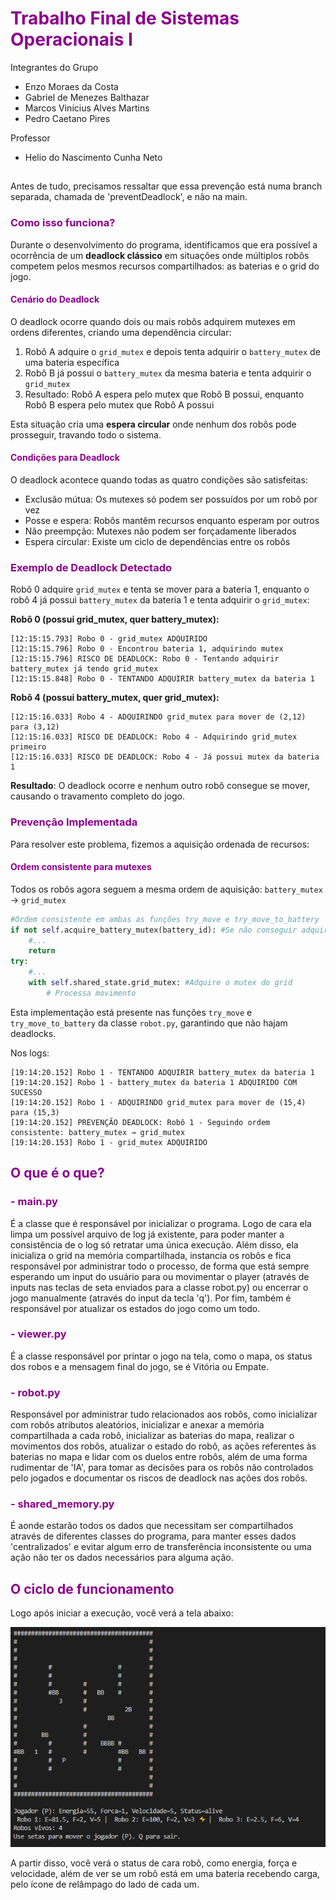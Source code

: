 # <span style="color: #8B008B">Trabalho Final de Sistemas Operacionais I</span>
Integrantes do Grupo

 * Enzo Moraes da Costa 
 * Gabriel de Menezes Balthazar
 * Marcos Vinícius Alves Martins
 * Pedro Caetano Pires

Professor
 * Helio do Nascimento Cunha Neto

 ## <span style="color: #8B008B"></span>


Antes de tudo, precisamos ressaltar que essa prevenção está numa branch separada, chamada de 'preventDeadlock', e não na main.<br>

### <span style="color: #8B008B">Como isso funciona?</span>

Durante o desenvolvimento do programa, identificamos que era possível a ocorrência de um **deadlock clássico** em situações onde múltiplos robôs competem pelos mesmos recursos compartilhados: as baterias e o grid do jogo.

#### <span style="color: #8B008B">Cenário do Deadlock</span>

O deadlock ocorre quando dois ou mais robôs adquirem mutexes em ordens diferentes, criando uma dependência circular:

1. Robô A adquire o `grid_mutex` e depois tenta adquirir o `battery_mutex` de uma bateria específica
2. Robô B já possui o `battery_mutex` da mesma bateria e tenta adquirir o `grid_mutex`
3. Resultado: Robô A espera pelo mutex que Robô B possui, enquanto Robô B espera pelo mutex que Robô A possui

Esta situação cria uma **espera circular** onde nenhum dos robôs pode prosseguir, travando todo o sistema.

#### <span style="color: #8B008B">Condições para Deadlock</span>

O deadlock acontece quando todas as quatro condições são satisfeitas:
- Exclusão mútua: Os mutexes só podem ser possuídos por um robô por vez
- Posse e espera: Robôs mantêm recursos enquanto esperam por outros
- Não preempção: Mutexes não podem ser forçadamente liberados
- Espera circular: Existe um ciclo de dependências entre os robôs

### <span style="color: #8B008B">Exemplo de Deadlock Detectado</span>

Robô 0 adquire `grid_mutex` e tenta se mover para a bateria 1, enquanto o robô 4 já possui `battery_mutex` da bateria 1 e tenta adquirir o `grid_mutex`: 

**Robô 0 (possui grid_mutex, quer battery_mutex):**
```
[12:15:15.793] Robo 0 - grid_mutex ADQUIRIDO
[12:15:15.796] Robo 0 - Encontrou bateria 1, adquirindo mutex
[12:15:15.796] RISCO DE DEADLOCK: Robo 0 - Tentando adquirir battery_mutex já tendo grid_mutex
[12:15:15.848] Robo 0 - TENTANDO ADQUIRIR battery_mutex da bateria 1
```

**Robô 4 (possui battery_mutex, quer grid_mutex):**
```
[12:15:16.033] Robo 4 - ADQUIRINDO grid_mutex para mover de (2,12) para (3,12)
[12:15:16.033] RISCO DE DEADLOCK: Robo 4 - Adquirindo grid_mutex primeiro
[12:15:16.033] RISCO DE DEADLOCK: Robo 4 - Já possui mutex da bateria 1
```

**Resultado**: O deadlock ocorre e nenhum outro robô consegue se mover, causando o travamento completo do jogo.

### <span style="color: #8B008B">Prevenção Implementada</span>

Para resolver este problema, fizemos a aquisição ordenada de recursos:

#### <span style="color: #8B008B">Ordem consistente para mutexes</span>

Todos os robôs agora seguem a mesma ordem de aquisição: `battery_mutex` → `grid_mutex`

```python
#Ordem consistente em ambas as funções try_move e try_move_to_battery
if not self.acquire_battery_mutex(battery_id): #Se não conseguir adquirir o mutex da bateria, não prossegue
    #...
    return
try:
    #...
    with self.shared_state.grid_mutex: #Adquire o mutex do grid
        # Processa movimento
```

Esta implementação está presente nas funções `try_move` e `try_move_to_battery` da classe `robot.py`, garantindo que não hajam deadlocks.

Nos logs:

```
[19:14:20.152] Robo 1 - TENTANDO ADQUIRIR battery_mutex da bateria 1
[19:14:20.152] Robo 1 - battery_mutex da bateria 1 ADQUIRIDO COM SUCESSO
[19:14:20.152] Robo 1 - ADQUIRINDO grid_mutex para mover de (15,4) para (15,3)
[19:14:20.152] PREVENÇÃO DEADLOCK: Robô 1 - Seguindo ordem consistente: battery_mutex → grid_mutex
[19:14:20.153] Robo 1 - grid_mutex ADQUIRIDO
```

## <span style="color: #8B008B">O que é o que?</span>

### <span style="color: #8B008B"> - main.py</span>

É a classe que é responsável por inicializar o programa. Logo de cara ela limpa um possível arquivo de log já existente, para poder manter a consistência de o log só retratar uma única execução. Além disso, ela inicializa o grid na memória compartilhada, instancia os robôs e fica responsável por administrar todo o processo, de forma que está sempre esperando um input do usuário para ou movimentar o player (através de inputs nas teclas de seta enviados para a classe robot.py) ou encerrar o jogo manualmente (através do input da tecla 'q'). Por fim, também é responsável por atualizar os estados do jogo como um todo.

### <span style="color: #8B008B"> - viewer.py</span>

É a classe responsável por printar o jogo na tela, como o mapa, os status dos robos e a mensagem final do jogo, se é Vitória ou Empate.

### <span style="color: #8B008B"> - robot.py</span>

Responsável por administrar tudo relacionados aos robôs, como inicializar com robôs atributos aleatórios, inicializar e anexar a memória compartilhada a cada robô, inicializar as baterias do mapa, realizar o movimentos dos robôs, atualizar o estado do robô, as ações referentes às baterias no mapa e lidar com os duelos entre robôs, além de uma forma rudimentar de 'IA', para tomar as decisões para os robôs não controlados pelo jogados e documentar os riscos de deadlock nas ações dos robôs. 

### <span style="color: #8B008B"> - shared_memory.py</span>

É aonde estarão todos os dados que necessitam ser compartilhados através de diferentes classes do programa, para manter esses dados 'centralizados' e evitar algum erro de transferência inconsistente ou uma ação não ter os dados necessários para alguma ação.

 ## <span style="color: #8B008B">O ciclo de funcionamento</span>

Logo após iniciar a execução, você verá a tela abaixo:

![alt text](image-1.png)

A partir disso, você verá o status de cara robô, como energia, força e velocidade, além de ver se um robô está em uma bateria recebendo carga, pelo ícone de relâmpago do lado de cada um. 